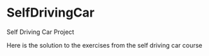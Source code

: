 # SelfDrivingCar
Self Driving Car Project

Here is the solution to the exercises from the self driving car course
